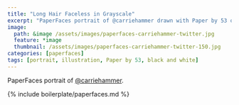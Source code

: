 ```yaml
---
title: "Long Hair Faceless in Grayscale"
excerpt: "PaperFaces portrait of @carriehammer drawn with Paper by 53 on an iPad."
image: 
  path: &image /assets/images/paperfaces-carriehammer-twitter.jpg 
  feature: *image
  thumbnail: /assets/images/paperfaces-carriehammer-twitter-150.jpg
categories: [paperfaces]
tags: [portrait, illustration, Paper by 53, black and white]
---
```


PaperFaces portrait of [@carriehammer](https://twitter.com/carriehammer).

{% include boilerplate/paperfaces.md %}
